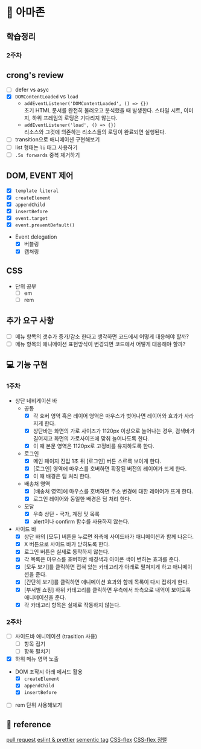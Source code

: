 # 🎯 아마존

## 학습정리

### 2주차

## crong's review

- [ ] defer vs asyc
- [x] `DOMContentLoaded` vs `load`
  - `addEventListener('DOMContentLoaded', () => {})`  
    초기 HTML 문서를 완전히 불러오고 분석했을 때 발생한다. 스타일 시트, 이미지, 하위 프레임의 로딩은 기다리지 않는다.
  - `addEventListener('load', () => {})`  
    리소스와 그것에 의존하는 리소스들의 로딩이 완료되면 실행된다.
- [ ] transition으로 애니메이션 구현해보기
- [ ] list 형태는 `li` 태그 사용하기
- [ ] `.5s forwards` 중복 제거하기

## DOM, EVENT 제어

- [x] `template literal`
- [x] `createElement`
- [x] `appendChild`
- [x] `insertBefore`
- [x] `event.target`
- [x] `event.preventDefault()`
- Event delegation
  - [x] 버블링
  - [x] 캡쳐링

## CSS

- 단위 공부
  - [ ] em
  - [ ] rem

## 추가 요구 사항

- [ ] 메뉴 항목의 갯수가 증가/감소 한다고 생각하면 코드에서 어떻게 대응해야 할까?
- [ ] 메뉴 항목의 애니메이션 표현방식이 변경되면 코드에서 어떻게 대응해야 할까?

## 💻 기능 구현

### 1주차

- 상단 네비게이션 바
  - 공통
    - [x] 각 호버 영역 혹은 레이어 영역은 마우스가 벗어나면 레이어와 효과가 사라지게 한다.
    - [x] 상단바는 화면의 가로 사이즈가 1120px 이상으로 늘어나는 경우, 검색바가 길어지고 화면의 가로사이즈에 맞춰 늘어나도록 한다.
    - [x] 이 때 본문 영역은 1120px로 고정비를 유지하도록 한다.
  - 로그인
    - [x] 메인 페이지 진입 1초 뒤 [로그인] 버튼 스르륵 보이게 한다.
    - [x] [로그인] 영역에 마우스를 호버하면 확장된 버전의 레이어가 뜨게 한다.
    - [x] 이 때 배경은 딤 처리 한다.
  - 배송처 영역
    - [x] [배송처 영역]에 마우스를 호버하면 주소 변경에 대한 레이어가 뜨게 한다.
    - [x] 로그인 레이어와 동일한 배경은 딤 처리 한다.
  - 모달
    - [x] 우측 상단 - 국가, 계정 및 목록
    - [x] alert이나 confirm 함수를 사용하지 않는다.
- 사이드 바
  - [x] 상단 바의 [모두] 버튼을 누르면 좌측에 사이드바가 애니메이션과 함께 나온다.
  - [x] X 버튼으로 사이드 바가 닫히도록 한다.
  - [x] 로그인 버튼은 실제로 동작하지 않는다.
  - [x] 각 목록은 마우스를 호버하면 배경색과 아이콘 색이 변하는 효과를 준다.
  - [x] [모두 보기]를 클릭하면 접혀 있는 카테고리가 아래로 펼쳐지게 하고 애니메이션을 준다.
  - [x] [간단히 보기]를 클릭하면 애니메이션 효과와 함께 목록이 다시 접히게 한다.
  - [x] [부서별 쇼핑] 하위 카테고리를 클릭하면 우측에서 좌측으로 내역이 보이도록 애니메이션을 준다.
  - [x] 각 카테고리 항목은 실제로 작동하지 않는다.

### 2주차

- [ ] 사이드바 애니메이션 (trasition 사용)
  - [ ] 항목 접기
  - [ ] 항목 펼치기
- [x] 하위 메뉴 영역 노출
- DOM 조작시 아래 메서드 활용
  - [x] `createElement`
  - [x] `appendChild`
  - [x] `insertBefore`
- [ ] rem 단위 사용해보기

## 📒 reference

[pull request](https://velog.io/@zansol/Pull-Request-%EC%9D%B4%ED%95%B4%ED%95%98%EA%B8%B0)
[eslint & prettier](https://wooogy-egg.tistory.com/82)
[sementic tag](https://stonefree.tistory.com/59)
[CSS-flex](https://studiomeal.com/archives/197)
[CSS-flex 정렬](https://myhappyman.tistory.com/7)
